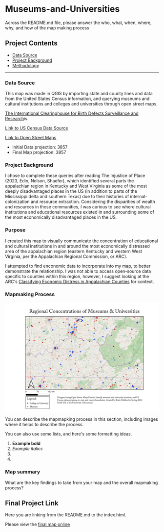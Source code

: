 # Museums-and-Universities

Across the README.md file, please answer the who, what, when, where, why, and how of the map making process

## Project Contents

- [Data Source](#data-source)
- [Project Background](#project-background)
- [Methodology](#methodology)

***

### Data Source
This map was made in QGIS by importing state and county lines and data from the United States Census information, and querying museums and cultural institutions and colleges and universities through open street maps.

<a href="https://www.census.gov/cgi-bin/geo/shapefiles/index.php?year=2023&layergroup=Counties+%28and+equivalent%29" target="_blank">The International Clearinghouse for Birth Defects Surveillance and Research</a>is

[Link to US Census Data Source]([https://www.census.gov/cgi-bin/geo/shapefiles/index.php?year=2023&layergroup=Counties+%28and+equivalent%29])

[Link to Open Street Maps]([https://www.openstreetmap.org/#map=5/34.904/-115.159])

* Initial Data projection: 3857
* Final Map projection: 3857

### Project Background

I chose to complete these queries after reading The Injustice of Place (2023, Edin, Nelson, Shaefer), which identified several parts the appalachian region in Kentucky and West Virginia as some of the most deeply disadvantaged places in the US (in addition to parts of the Mississippi delta and southern Texas) due to their histories of internal-colonization and resource extraction. Considering the disparities of wealth and resources in those communities, I was curious to see where cultural institutions and educational resources existed in and surrounding some of the most economically disadvantaged places in the US. 

### Purpose

I created this map to visually communicate the concentration of educational and cultural institutions in and around the most economically distressed area of the appalachian region (eastern Kentucky and western West Virginia, per the Appalachian Regional Commission, or ARC).

I attempted to find enconomic data to incorporate into my map, to better demonstrate the relationship. I was not able to access open-source data specific to counties within this region, however, I suggest looking at the ARC's [Classifying Economic Distress in Appalachian Counties]([https://www.arc.gov/classifying-economic-distress-in-appalachian-counties/]) for context.

### Mapmaking Process

![Print Layout of Map](images/RegionalMuseumsPrint.jpeg)

You can describe the mapmapking process in this section, including images where it helps to describe the process.

You can also use some lists, and here's some formatting ideas.

1. **Example bold**
2. *Example italics*
3. 
4. 

### Map summary

What are the key findings to take from your map and the overall mapmaking process?

## Final Project Link

Here you are linking from the README.md to the index.html.

Please view the [final map online](www.github...)
